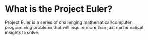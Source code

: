 # What is the Project Euler?
Project Euler is a series of challenging mathematical/computer programming problems that will require more than just mathematical insights to solve.
